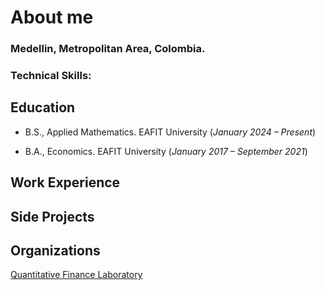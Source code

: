 # About me
### Medellin, Metropolitan Area, Colombia.
### Technical Skills:

## Education
- B.S., Applied Mathematics. EAFIT University (*January 2024 – Present*)

- B.A., Economics. EAFIT University (*January 2017 – September 2021*)

## Work Experience

## Side Projects

## Organizations
[Quantitative Finance Laboratory](https://github.com/QuantitativeFinanceLab)

